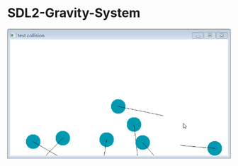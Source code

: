 # SDL2-Gravity-System

![img](https://github.com/qq108201645/SDL2-Gravity-System/blob/main/001.gif)
